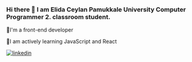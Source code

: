 ### Hi there 👋 I am Elida Ceylan Pamukkale University Computer Programmer 2. classroom student.

🔭I'm a front-end developer

🌱I am actively learning JavaScript and React

[![linkedin](https://img.shields.io/badge/Linkedin-000000?style=for-the-badge&logo=Linkedin&logoColor=white)](https://www.linkedin.com/in/elidacyl/)
<!--
**elidacy/elidacy** is a ✨ _special_ ✨ repository because its `README.md` (this file) appears on your GitHub profile.

Here are some ideas to get you started:

- 🔭 I’m currently working on ...
- 🌱 I’m currently learning ...
- 👯 I’m looking to collaborate on ...
- 🤔 I’m looking for help with ...
- 💬 Ask me about ...
- 📫 How to reach me: ...
- 😄 Pronouns: ...
- ⚡ Fun fact: ...
-->
